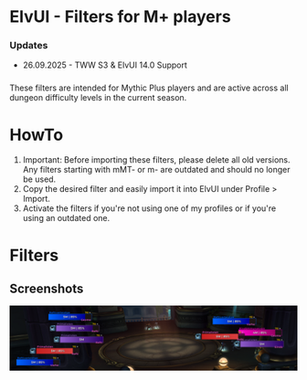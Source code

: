 # ElvUI - Filters for M+ players

### Updates

- 26.09.2025 - TWW S3 & ElvUI 14.0 Support


###

These filters are intended for Mythic Plus players and are active across all dungeon difficulty levels in the current season.

###

# HowTo

1. Important: Before importing these filters, please delete all old versions. Any filters starting with mMT- or m- are outdated and should no longer be used.
2. Copy the desired filter and easily import it into ElvUI under Profile > Import.
3. Activate the filters if you're not using one of my profiles or if you're using an outdated one.

###

# Filters

###

## Screenshots
![priority colors](https://github.com/mBlinkii/MaUI-ElvUI-Profile-Strings/blob/main/Media/filter.png)
